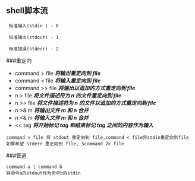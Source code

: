 ## shell脚本流
` 标准输入(stdin ) - 0`

` 标准输出(stdout) - 1`	

` 标准错误(stderr) - 2`

###重定向
 - command > file		***将输出重定向到 file***
 - command < file 	 	***将输入重定向到 file***
 - command >> file 		***将输出以追加的方式重定向到 file***
 - n > file		 	***将文件描述符为 n 的文件重定向到 file***
 - n >> file		 	***将文件描述符为 n 的文件以追加的方式重定向到 file***
 - n >& m 			***将输出文件 m 和 n 合并***
 - n <& m		 	***将输入文件 m 和 n 合并***
 - << tag  		 	***将开始标记 tag 和结束标记 tag 之间的内容作为输入***

```
command > file 将 stdout 重定向到 file,command < file将stdin重定向到file
如果希望 stderr 重定向到 file, $command 2> file
```
###管道

```
command a | command b
将命令a的stdout作为命令b的stdin
```

